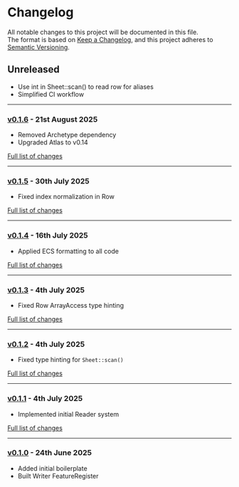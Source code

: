# Changelog

All notable changes to this project will be documented in this file.<br>
The format is based on [Keep a Changelog](https://keepachangelog.com/en/1.0.0/),
and this project adheres to [Semantic Versioning](https://semver.org/spec/v2.0.0.html).

## Unreleased
- Use int in Sheet::scan() to read row for aliases
- Simplified CI workflow

---

### [v0.1.6](https://github.com/decodelabs/cardinal/commits/v0.1.6) - 21st August 2025

- Removed Archetype dependency
- Upgraded Atlas to v0.14

[Full list of changes](https://github.com/decodelabs/cardinal/compare/v0.1.5...v0.1.6)

---

### [v0.1.5](https://github.com/decodelabs/cardinal/commits/v0.1.5) - 30th July 2025

- Fixed index normalization in Row

[Full list of changes](https://github.com/decodelabs/cardinal/compare/v0.1.4...v0.1.5)

---

### [v0.1.4](https://github.com/decodelabs/cardinal/commits/v0.1.4) - 16th July 2025

- Applied ECS formatting to all code

[Full list of changes](https://github.com/decodelabs/cardinal/compare/v0.1.3...v0.1.4)

---

### [v0.1.3](https://github.com/decodelabs/cardinal/commits/v0.1.3) - 4th July 2025

- Fixed Row ArrayAccess type hinting

[Full list of changes](https://github.com/decodelabs/cardinal/compare/v0.1.2...v0.1.3)

---

### [v0.1.2](https://github.com/decodelabs/cardinal/commits/v0.1.2) - 4th July 2025

- Fixed type hinting for `Sheet::scan()`

[Full list of changes](https://github.com/decodelabs/cardinal/compare/v0.1.1...v0.1.2)

---

### [v0.1.1](https://github.com/decodelabs/cardinal/commits/v0.1.1) - 4th July 2025

- Implemented initial Reader system

[Full list of changes](https://github.com/decodelabs/cardinal/compare/v0.1.0...v0.1.1)

---

### [v0.1.0](https://github.com/decodelabs/cardinal/commits/v0.1.0) - 24th June 2025

- Added initial boilerplate
- Built Writer FeatureRegister
